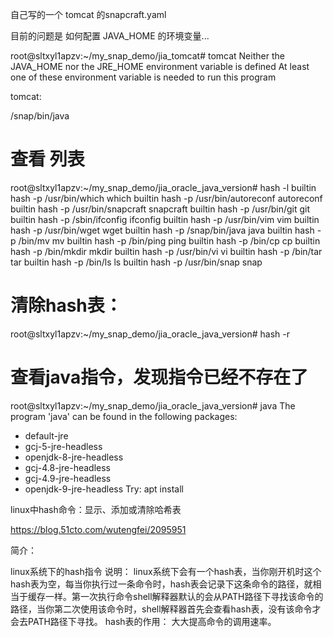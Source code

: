 
自己写的一个 tomcat 的snapcraft.yaml

目前的问题是 如何配置 JAVA_HOME 的环境变量...

root@sltxyl1apzv:~/my_snap_demo/jia_tomcat# tomcat
Neither the JAVA_HOME nor the JRE_HOME environment variable is defined
At least one of these environment variable is needed to run this program



tomcat:


/snap/bin/java




# 查看 列表
root@sltxyl1apzv:~/my_snap_demo/jia_oracle_java_version# hash -l
builtin hash -p /usr/bin/which which
builtin hash -p /usr/bin/autoreconf autoreconf
builtin hash -p /usr/bin/snapcraft snapcraft
builtin hash -p /usr/bin/git git
builtin hash -p /sbin/ifconfig ifconfig
builtin hash -p /usr/bin/vim vim
builtin hash -p /usr/bin/wget wget
builtin hash -p /snap/bin/java java
builtin hash -p /bin/mv mv
builtin hash -p /bin/ping ping
builtin hash -p /bin/cp cp
builtin hash -p /bin/mkdir mkdir
builtin hash -p /usr/bin/vi vi
builtin hash -p /bin/tar tar
builtin hash -p /bin/ls ls
builtin hash -p /usr/bin/snap snap

# 清除hash表：
root@sltxyl1apzv:~/my_snap_demo/jia_oracle_java_version# hash -r

# 查看java指令，发现指令已经不存在了
root@sltxyl1apzv:~/my_snap_demo/jia_oracle_java_version# java
The program 'java' can be found in the following packages:
 * default-jre
 * gcj-5-jre-headless
 * openjdk-8-jre-headless
 * gcj-4.8-jre-headless
 * gcj-4.9-jre-headless
 * openjdk-9-jre-headless
Try: apt install <selected package>





linux中hash命令：显示、添加或清除哈希表

https://blog.51cto.com/wutengfei/2095951

简介：

linux系统下的hash指令
说明：
linux系统下会有一个hash表，当你刚开机时这个hash表为空，每当你执行过一条命令时，hash表会记录下这条命令的路径，就相当于缓存一样。第一次执行命令shell解释器默认的会从PATH路径下寻找该命令的路径，当你第二次使用该命令时，shell解释器首先会查看hash表，没有该命令才会去PATH路径下寻找。
hash表的作用：
大大提高命令的调用速率。


